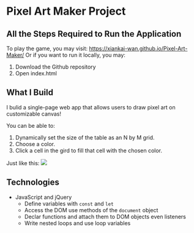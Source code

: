 # Pixel Art Maker Project

## All the Steps Required to Run the Application

To play the game, you may visit: https://xiankai-wan.github.io/Pixel-Art-Maker/
Or if you want to run it locally, you may:
  1. Download the Github repository
  2. Open index.html
  
## What I Build
I bulid a single-page web app that allows users to draw pixel art on customizable canvas!

You can be able to:
1. Dynamically set the size of the table as an N by M grid.
2. Choose a color.
3. Click a cell in the gird to fill that cell with the chosen color.

Just like this:
![](http://cn-discussions.s3.cn-north-1.amazonaws.com.cn/original/3X/9/3/93385cf4e20e58f7a238bb48e26e69a7b8434650.png)

## Technologies
* JavaScript and jQuery
  * Define variables with `const` and `let`
  * Access the DOM use methods of the `document` object
  * Declar functions and attach them to DOM objects even listeners
  * Write nested loops and use loop variables
  

